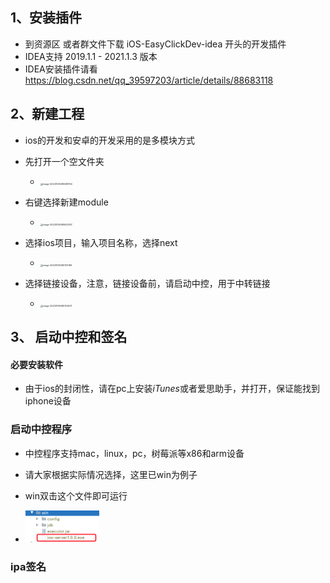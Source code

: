 ## 1、安装插件

- 到资源区 或者群文件下载 iOS-EasyClickDev-idea 开头的开发插件
- IDEA支持 2019.1.1 - 2021.1.3 版本
- IDEA安装插件请看 https://blog.csdn.net/qq_39597203/article/details/88683118

## 2、新建工程

- ios的开发和安卓的开发采用的是多模块方式
- 先打开一个空文件夹
  - <img src="zh-cn/images/image-20220105095538754.png" alt="image-20220105095538754" style="zoom:25%;" />
- 右键选择新建module
  - <img src="zh-cn/images/image-20220105095622057.png" alt="image-20220105095622057" style="zoom:25%;" />



- 选择ios项目，输入项目名称，选择next
  - <img src="zh-cn/images/image-20220105095702169.png" alt="image-20220105095702169" style="zoom:25%;" />
- 选择链接设备，注意，链接设备前，请启动中控，用于中转链接
  - <img src="zh-cn/images/image-20220105095753431.png" alt="image-20220105095753431" style="zoom:25%;" />









## 3、 启动中控和签名

#### 必要安装软件

- 由于ios的封闭性，请在pc上安装*iTunes*或者爱思助手，并打开，保证能找到iphone设备

### 启动中控程序

- 中控程序支持mac，linux，pc，树莓派等x86和arm设备
- 请大家根据实际情况选择，这里已win为例子

- win双击这个文件即可运行
- <img src="images/image-20220105100645422.png" alt="image-20220105100645422" style="zoom:25%;" />

### ipa签名

